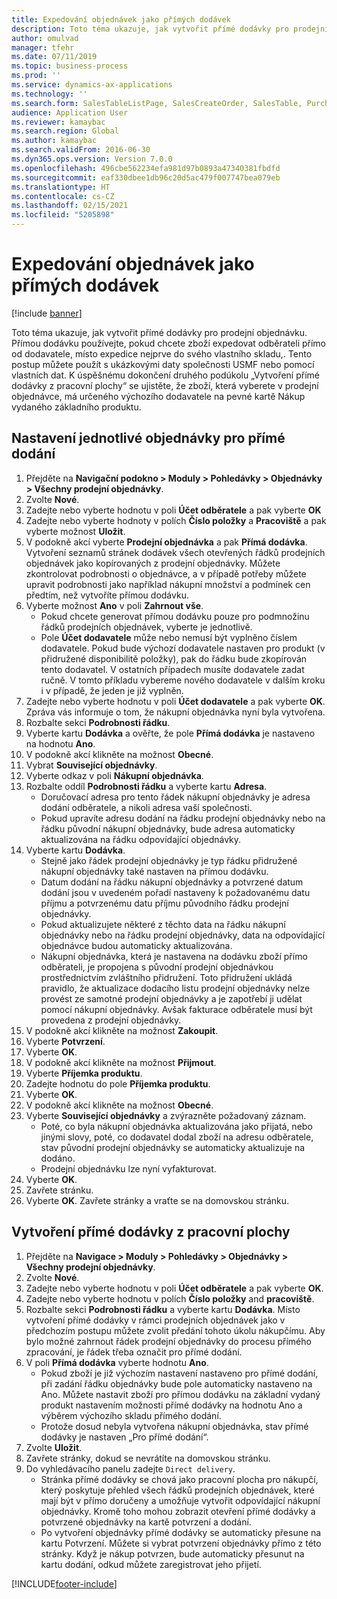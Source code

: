 ```yaml
---
title: Expedování objednávek jako přímých dodávek
description: Toto téma ukazuje, jak vytvořit přímé dodávky pro prodejní objednávku.
author: omulvad
manager: tfehr
ms.date: 07/11/2019
ms.topic: business-process
ms.prod: ''
ms.service: dynamics-ax-applications
ms.technology: ''
ms.search.form: SalesTableListPage, SalesCreateOrder, SalesTable, PurchCreateFromSalesOrder, VendAccountItemLookup, SalesTableReferences, PurchTable, PurchTablePart, PurchEditLines, PurchTable, PurchTableReferences, MCRDropShipWorkbench, SalesShippingLine
audience: Application User
ms.reviewer: kamaybac
ms.search.region: Global
ms.author: kamaybac
ms.search.validFrom: 2016-06-30
ms.dyn365.ops.version: Version 7.0.0
ms.openlocfilehash: 496cbe562234efa981d97b0893a47340381fbdfd
ms.sourcegitcommit: eaf330dbee1db96c20d5ac479f007747bea079eb
ms.translationtype: HT
ms.contentlocale: cs-CZ
ms.lasthandoff: 02/15/2021
ms.locfileid: "5205898"
---
```

# <a name="ship-orders-as-direct-deliveries"></a>Expedování objednávek jako přímých dodávek

[!include [banner](../../includes/banner.md)]

Toto téma ukazuje, jak vytvořit přímé dodávky pro prodejní objednávku. Přímou dodávku používejte, pokud chcete zboží expedovat odběrateli přímo od dodavatele, místo expedice nejprve do svého vlastního skladu,. Tento postup můžete použít s ukázkovými daty společnosti USMF nebo pomocí vlastních dat. K úspěšnému dokončení druhého podúkolu „Vytvoření přímé dodávky z pracovní plochy“ se ujistěte, že zboží, která vyberete v prodejní objednávce, má určeného výchozího dodavatele na pevné kartě Nákup vydaného základního produktu.

## <a name="set-an-individual-order-for-direct-delivery"></a>Nastavení jednotlivé objednávky pro přímé dodání
1. Přejděte na **Navigační podokno > Moduly > Pohledávky > Objednávky > Všechny prodejní objednávky**.
2. Zvolte **Nové**.
3. Zadejte nebo vyberte hodnotu v poli **Účet odběratele** a pak vyberte **OK**
4. Zadejte nebo vyberte hodnoty v polích **Číslo položky** a **Pracoviště** a pak vyberte možnost **Uložit**.
5. V podokně akcí vyberte **Prodejní objednávka** a pak **Přímá dodávka**. Vytvoření seznamů stránek dodávek všech otevřených řádků prodejních objednávek jako kopírovaných z prodejní objednávky. Můžete zkontrolovat podrobnosti o objednávce, a v případě potřeby můžete upravit podrobnosti jako například nákupní množství a podmínek cen předtím, než vytvoříte přímou dodávku.  
6. Vyberte možnost **Ano** v poli **Zahrnout vše**.
    - Pokud chcete generovat přímou dodávku pouze pro podmnožinu řádků prodejních objednávek, vyberte je jednotlivě.  
    - Pole **Účet dodavatele** může nebo nemusí být vyplněno číslem dodavatele. Pokud bude výchozí dodavatele nastaven pro produkt (v přidružené disponibilitě položky), pak do řádku bude zkopírován tento dodavatel. V ostatních případech musíte dodavatele zadat ručně. V tomto příkladu vybereme nového dodavatele v dalším kroku i v případě, že jeden je již vyplněn.   
7. Zadejte nebo vyberte hodnotu v poli **Účet dodavatele** a pak vyberte **OK**. Zpráva vás informuje o tom, že nákupní objednávka nyní byla vytvořena.   
8. Rozbalte sekci **Podrobnosti řádku**.
9. Vyberte kartu **Dodávka** a ověřte, že pole **Přímá dodávka** je nastaveno na hodnotu **Ano**.
10. V podokně akcí klikněte na možnost **Obecné**.
11. Vybrat **Související objednávky**.
12. Vyberte odkaz v poli **Nákupní objednávka**.
13. Rozbalte oddíl **Podrobnosti řádku** a vyberte kartu **Adresa**.
    - Doručovací adresa pro tento řádek nákupní objednávky je adresa dodání odběratele, a nikoli adresa vaší společnosti.  
    - Pokud upravíte adresu dodání na řádku prodejní objednávky nebo na řádku původní nákupní objednávky, bude adresa automaticky aktualizována na řádku odpovídající objednávky.  
14. Vyberte kartu **Dodávka**.
    - Stejně jako řádek prodejní objednávky je typ řádku přidružené nákupní objednávky také nastaven na přímou dodávku.  
    - Datum dodání na řádku nákupní objednávky a potvrzené datum dodání jsou v uvedeném pořadí nastaveny k požadovanému datu příjmu a potvrzenému datu příjmu původního řádku prodejní objednávky.   
    - Pokud aktualizujete některé z těchto data na řádku nákupní objednávky nebo na řádku prodejní objednávky, data na odpovídající objednávce budou automaticky aktualizována.     
    - Nákupní objednávka, která je nastavena na dodávku zboží přímo odběrateli, je propojena s původní prodejní objednávkou prostřednictvím zvláštního přidružení. Toto přidružení ukládá pravidlo, že aktualizace dodacího listu prodejní objednávky nelze provést ze samotné prodejní objednávky a je zapotřebí ji udělat pomocí nákupní objednávky. Avšak fakturace odběratele musí být provedena z prodejní objednávky.  
15. V podokně akcí klikněte na možnost **Zakoupit**.
16. Vyberte **Potvrzení**.
17. Vyberte **OK**.
18. V podokně akcí klikněte na možnost **Přijmout**.
19. Vyberte **Příjemka produktu**.
20. Zadejte hodnotu do pole **Příjemka produktu**.
21. Vyberte **OK**.
22. V podokně akcí klikněte na možnost **Obecné**.
23. Vyberte **Související objednávky** a zvýrazněte požadovaný záznam.
    - Poté, co byla nákupní objednávka aktualizována jako přijatá, nebo jinými slovy, poté, co dodavatel dodal zboží na adresu odběratele, stav původní prodejní objednávky se automaticky aktualizuje na dodáno.  
    - Prodejní objednávku lze nyní vyfakturovat.    
24. Vyberte **OK**.
25. Zavřete stránku.
26. Vyberte **OK**. Zavřete stránky a vraťte se na domovskou stránku.

## <a name="create-direct-deliveries-from-the-workbench"></a>Vytvoření přímé dodávky z pracovní plochy
1. Přejděte na **Navigace > Moduly > Pohledávky > Objednávky > Všechny prodejní objednávky**.
2. Zvolte **Nové**.
3. Zadejte nebo vyberte hodnotu v poli **Účet odběratele** a pak vyberte **OK**.
4. Zadejte nebo vyberte hodnotu v polích **Číslo položky** and **pracoviště**.
5. Rozbalte sekci **Podrobnosti řádku** a vyberte kartu **Dodávka**. Místo vytvoření přímé dodávky v rámci prodejních objednávek jako v předchozím postupu můžete zvolit předání tohoto úkolu nákupčímu. Aby bylo možné zahrnout řádek prodejní objednávky do procesu přímého zpracování, je řádek třeba označit pro přímé dodání.  
6. V poli **Přímá dodávka** vyberte hodnotu **Ano**.
    - Pokud zboží je již výchozím nastavení nastaveno pro přímé dodání, při zadání řádku objednávky bude pole automaticky nastaveno na Ano. Můžete nastavit zboží pro přímou dodávku na základní vydaný produkt nastavením možnosti přímé dodávky na hodnotu Ano a výběrem výchozího skladu přímého dodání.  
    - Protože dosud nebyla vytvořena nákupní objednávka, stav přímé dodávky je nastaven „Pro přímé dodání“.   
7. Zvolte **Uložit**.
8. Zavřete stránky, dokud se nevrátíte na domovskou stránku.
9. Do vyhledávacího panelu zadejte `Direct delivery`.
    - Stránka přímé dodávky se chová jako pracovní plocha pro nákupčí, který poskytuje přehled všech řádků prodejních objednávek, které mají být v přímo doručeny a umožňuje vytvořit odpovídající nákupní objednávky. Kromě toho mohou zobrazit otevření přímé dodávky a potvrzené objednávky na kartě potvrzení a dodání.  
    - Po vytvoření objednávky přímé dodávky se automaticky přesune na kartu Potvrzení. Můžete si vybrat potvrzení objednávky přímo z této stránky. Když je nákup potvrzen, bude automaticky přesunut na kartu dodání, odkud můžete zaregistrovat jeho přijetí.  



[!INCLUDE[footer-include](../../../includes/footer-banner.md)]